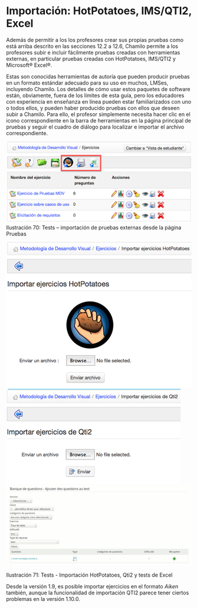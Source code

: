 # Importación: HotPotatoes, IMS/QTI2, Excel

Además de permitir a los los profesores crear sus propias pruebas como está arriba descrito en las secciones 12.2 a 12.6, Chamilo permite a los profesores subir e incluir fácilmente pruebas creadas con herramientas externas, en particular pruebas creadas con HotPotatoes, IMS/QTI2 y Microsoft® Excel®.

Estas son conocidas herramientas de autoría que pueden producir pruebas en un formato estándar adecuado para su uso en muchos, LMSes, incluyendo Chamilo. Los detalles de cómo usar estos paquetes de software están, obviamente, fuera de los límites de esta guía, pero los educadores con experiencia en enseñanza en línea pueden estar familiarizados con uno o todos ellos, y pueden haber producido pruebas con ellos que deseen subir a Chamilo. Para ello, el profesor simplemente necesita hacer clic en el icono correspondiente en la barra de herramientas en la página principal de pruebas y seguir el cuadro de diálogo para localizar e importar el archivo correspondiente.

![](../../.gitbook/assets/graficos33%20%287%29.png)Ilustración 70: Tests – importación de pruebas externas desde la página Pruebas

![](../../.gitbook/assets/graficos34%20%287%29.png)![](../../.gitbook/assets/graficos35%20%287%29.png)![](../../.gitbook/assets/graficos36%20%287%29.png)

Ilustración 71: Tests - Importación HotPotatoes, Qti2 y tests de Excel

Desde la versión 1.9, es posible importar ejercicios en el formato _Aiken_ también, aunque la funcionalidad de importación QTI2 parece tener ciertos problemas en la versión 1.10.0.

